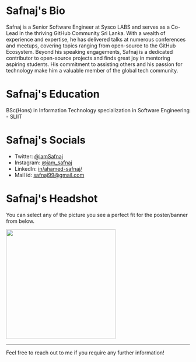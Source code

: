 # Safnaj's Bio

Safnaj is a Senior Software Engineer at Sysco LABS and serves as a Co-Lead in the thriving GitHub Community Sri Lanka. With a wealth of experience and expertise, he has delivered talks at numerous conferences and meetups, covering topics ranging from open-source to the GitHub Ecosystem. Beyond his speaking engagements, Safnaj is a dedicated contributor to open-source projects and finds great joy in mentoring aspiring students. His commitment to assisting others and his passion for technology make him a valuable member of the global tech community.

# Safnaj's Education

BSc(Hons) in Information Technology specialization in Software Engineering - SLIIT

# Safnaj's Socials

- Twitter: <a href="https://twitter.com/iamSafnaj/">@iamSafnaj</a>
- Instagram: <a href="https://www.instagram.com/iam_safnaj/">@iam_safnaj</a>
- LinkedIn: <a href="https://www.linkedin.com/in/ahamed-safnaj/">in/ahamed-safnaj/</a>
- Mail id: <a href="mailto:safnaj99@gmail.com">safnaj99@gmail.com</a>

# Safnaj's Headshot

You can select any of the picture you see a perfect fit for the poster/banner from below.

<img src="https://github.com/Safnaj/safnaj-bio/assets/37530024/2055857d-8d52-4435-909c-6504eda57fd9" width="300" height="300">

- - -

Feel free to reach out to me if you require any further information!
